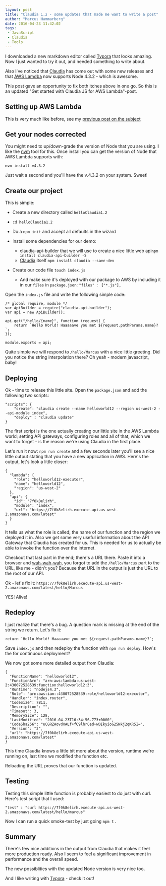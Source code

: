 ```yaml
---
layout: post
title: "Claudia 1.2 - some updates that made me want to write a post"
author: "Marcus Hammarberg"
date: 2016-04-23 11:42:02
tags:
 - JavaScript
 - Claudia
 - Tools
---
```


I downloaded a new markdown editor called [Typora](https://www.typora.io/) that looks amazing. Now I just wanted to try it out, and needed something to write about. 

Also I've noticed that [Claudia](https://github.com/claudiajs/claudia) has come out with some new releases and that [AWS Lamdba](http://docs.aws.amazon.com/lambda/latest/dg/current-supported-versions.html) now supports Node 4.3.2 - which is awesome. 

This post gave an opportunity to fix both itches above in one go. So this is an updated "Get started with Claudia JS for AWS Lambda"-post.

<a name='more'></a>

## Setting up AWS Lambda

This is very much like before, see my [previous post on the subject](http://www.marcusoft.net/2016/02/first-aws-lamda-steps.html#setting-up-your-environment)

## Get your nodes corrected

You might need to up/down-grade the version of Node that you are using. I like the [nvm](https://github.com/creationix/nvm) tool for this. Once install you can get the version of Node that AWS Lambda supports with: 

```
nvm install v4.3.2 
```

Just wait a second and you'll have the v.4.3.2 on your system. Sweet!

## Create our project

This is simple:

* Create a new directory called `helloClaudia1.2`
* `cd helloClaudia1.2`
* Do a `npm init` and accept all defaults in the wizard
* Install some dependencies for our demo:

  * claudia-api-builder that we will use to create a nice little web api`npm install claudia-api-builder -S`
  * [Claudia](http://npmjs.org/package/claudia) itself `npm install claudia --save-dev`
* Create our code file `touch index.js` 
  * And make sure it's deployed with our package to AWS by including it in our `files` in `package.json`: `"files" : ["*.js"],`


Open the `index.js` file and write the following simple code: 

```
/* global require, module */
var ApiBuilder = require("claudia-api-builder");
var api = new ApiBuilder();

api.get("/hello/{name}", function (request) {
    return `Hello World! Haaaaave you met ${request.pathParams.name}?`;
});

module.exports = api;
```

Quite simple we will respond to `/hello/Marcus` with a nice little greeting. Did you notice the string interpolation there? Oh yeah - modern javascript, baby! 

## Deploying

Ok - time to release this little site. Open the `package.json` and add the following two scripts: 

```
"scripts": {
    "create": "claudia create --name helloworld12 --region us-west-2 --api-module index",
    "deploy" : "claudia update"
}
```

The first script is the one actually creating our little site in the AWS Lambda world; setting API gateways, configuring roles and all of that, which we want to forget - is the reason we're using Claudia in the first place.

Let's run it now: `npm run create` and a few seconds later you'll see a nice little output stating that you have a new application in AWS. Here's the output, let's look a little closer: 

```
{
  "lambda": {
    "role": "helloworld12-executor",
    "name": "helloworld12",
    "region": "us-west-2"
  },
  "api": {
    "id": "7f0k8elirh",
    "module": "index",
    "url": "https://7f0k8elirh.execute-api.us-west-2.amazonaws.com/latest"
  }
}
```

It tells us what the role is called, the name of our function and the region we deployed it in. Also we get some very useful information about the API Gateway that Claudia has created for us. This is needed for us to actually be able to invoke the function over the internet. 

Checkout that last part in the end; there's a URL there. Paste it into a browser and [wah-wah-wah](http://www.sadtrombone.com/?autoplay=true), you forgot to add the `/hello/Marcus` part to the URL, like me - didn't you? Because that URL in the output is just the URL to the root of our API. 

Ok - let's fix it: `https://7f0k8elirh.execute-api.us-west-2.amazonaws.com/latest/hello/Marcus` 

YES! Alive!

## Redeploy

I just realize that there's a bug. A question mark is missing at the end of the string we return. Let's fix it: 

```
return `Hello World! Haaaaave you met ${request.pathParams.name}?`;
```

Save `index.js` and then redeploy the function with `npm run deploy`. How's the for continuous deployment? 

We now got some more detailed output from Claudia: 

```
{
  "FunctionName": "helloworld12",
  "FunctionArn": "arn:aws:lambda:us-west-2:430072528539:function:helloworld12:3",
  "Runtime": "nodejs4.3",
  "Role": "arn:aws:iam::430072528539:role/helloworld12-executor",
  "Handler": "index.router",
  "CodeSize": 7811,
  "Description": "",
  "Timeout": 3,
  "MemorySize": 128,
  "LastModified": "2016-04-23T16:34:56.773+0000",
  "CodeSha256": "uCGRZAovdXALf+fC9lhrCed+wDIkyioG25Nkj2qKR5I=",
  "Version": "3",
  "url": "https://7f0k8elirh.execute-api.us-west-2.amazonaws.com/latest"
}
```

This time Claudia knows a little bit more about the version, runtime we're running on, last time we modified the function etc.  

Reloading the URL proves that our function is updated.

## Testing

Testing this simple little function is probably easiest to do just with curl. Here's test script that I used: 

```
"test" : "curl https://7f0k8elirh.execute-api.us-west-2.amazonaws.com/latest/hello/marcus"
```

Now I can run a quick smoke-test by just going `npm t` .

## Summary

There's few nice additions in the output from Claudia that makes it feel more production ready. Also I seem to feel a significant improvement in performance and the overall speed. 

The new possiblities with the updated Node version is very nice too. 

And I like writing with [Typora](https://www.typora.io/) - check it out!